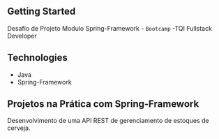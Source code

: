 ## Getting Started

Desafio de Projeto Modulo Spring-Framework - `Bootcamp` -TQI Fullstack Developer

## Technologies

- Java
- Spring-Framework

## Projetos na Prática com Spring-Framework

Desenvolvimento de uma API REST de gerenciamento de estoques de cerveja.
